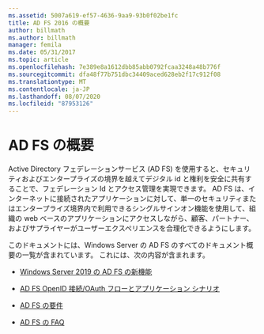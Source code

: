 ```yaml
---
ms.assetid: 5007a619-ef57-4636-9aa9-93b0f02be1fc
title: AD FS 2016 の概要
author: billmath
ms.author: billmath
manager: femila
ms.date: 05/31/2017
ms.topic: article
ms.openlocfilehash: 7e389e8a1612dbb85abb0792fcaa3248a48b776f
ms.sourcegitcommit: dfa48f77b751dbc34409aced628eb2f17c912f08
ms.translationtype: MT
ms.contentlocale: ja-JP
ms.lasthandoff: 08/07/2020
ms.locfileid: "87953126"
---
```

# <a name="ad-fs-overview"></a>AD FS の概要

Active Directory フェデレーションサービス (AD FS) を使用すると、セキュリティおよびエンタープライズの境界を越えてデジタル id と権利を安全に共有することで、フェデレーション Id とアクセス管理を実現できます。 AD FS は、インターネットに接続されたアプリケーションに対して、単一のセキュリティまたはエンタープライズ境界内で利用できるシングルサインオン機能を使用して、組織の web ベースのアプリケーションにアクセスしながら、顧客、パートナー、およびサプライヤーがユーザーエクスペリエンスを合理化できるようにします。

このドキュメントには、Windows Server の AD FS のすべてのドキュメント概要の一覧が含まれています。 これには、次の内容が含まれます。


* [Windows Server 2019 の AD FS の新機能](../ad-fs/overview/whats-new-active-directory-federation-services-windows-server.md)

* [AD FS OpenID 接続/OAuth フローとアプリケーション シナリオ](../ad-fs/overview/ad-fs-openid-connect-oauth-flows-scenarios.md)

* [AD FS の要件](./overview/ad-fs-requirements.md)

* [AD FS の FAQ](../ad-fs/overview/AD-FS-FAQ.md)



